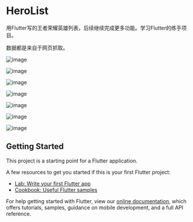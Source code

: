 # HeroList

用Flutter写的王者荣耀英雄列表，后续继续完成更多功能。学习Flutter的练手项目。

数据都是来自于网页抓取。

![image](https://github.com/flywo/HeroList/blob/master/show.gif)

![image](https://github.com/flywo/HeroList/blob/master/main.png)

![image](https://github.com/flywo/HeroList/blob/master/hero.png)

![image](https://github.com/flywo/HeroList/blob/master/item.png)

![image](https://github.com/flywo/HeroList/blob/master/itemdet.png)

![image](https://github.com/flywo/HeroList/blob/master/video.png)

![image](https://github.com/flywo/HeroList/blob/master/common.png)

## Getting Started

This project is a starting point for a Flutter application.

A few resources to get you started if this is your first Flutter project:

- [Lab: Write your first Flutter app](https://flutter.dev/docs/get-started/codelab)
- [Cookbook: Useful Flutter samples](https://flutter.dev/docs/cookbook)

For help getting started with Flutter, view our 
[online documentation](https://flutter.dev/docs), which offers tutorials, 
samples, guidance on mobile development, and a full API reference.
